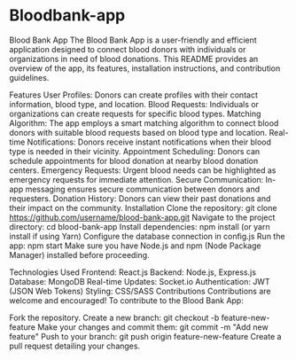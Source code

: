 # Bloodbank-app

Blood Bank App
The Blood Bank App is a user-friendly and efficient application designed to connect blood donors with individuals or organizations in need of blood donations. This README provides an overview of the app, its features, installation instructions, and contribution guidelines.

Features
User Profiles: Donors can create profiles with their contact information, blood type, and location.
Blood Requests: Individuals or organizations can create requests for specific blood types.
Matching Algorithm: The app employs a smart matching algorithm to connect blood donors with suitable blood requests based on blood type and location.
Real-time Notifications: Donors receive instant notifications when their blood type is needed in their vicinity.
Appointment Scheduling: Donors can schedule appointments for blood donation at nearby blood donation centers.
Emergency Requests: Urgent blood needs can be highlighted as emergency requests for immediate attention.
Secure Communication: In-app messaging ensures secure communication between donors and requesters.
Donation History: Donors can view their past donations and their impact on the community.
Installation
Clone the repository: git clone https://github.com/username/blood-bank-app.git
Navigate to the project directory: cd blood-bank-app
Install dependencies: npm install (or yarn install if using Yarn)
Configure the database connection in config.js
Run the app: npm start
Make sure you have Node.js and npm (Node Package Manager) installed before proceeding.

Technologies Used
Frontend: React.js
Backend: Node.js, Express.js
Database: MongoDB
Real-time Updates: Socket.io
Authentication: JWT (JSON Web Tokens)
Styling: CSS/SASS
Contributions
Contributions are welcome and encouraged! To contribute to the Blood Bank App:

Fork the repository.
Create a new branch: git checkout -b feature-new-feature
Make your changes and commit them: git commit -m "Add new feature"
Push to your branch: git push origin feature-new-feature
Create a pull request detailing your changes.
